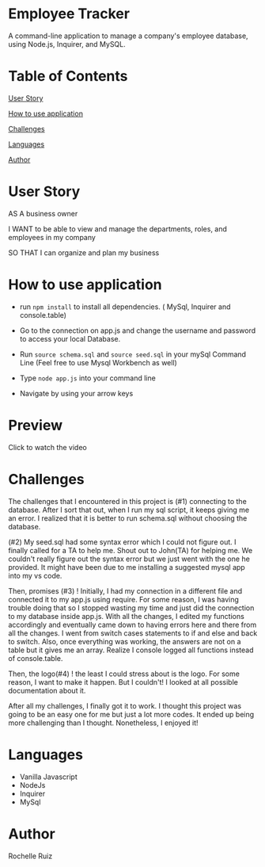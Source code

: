 # Employee Tracker

A command-line application to manage a company's employee database, using Node.js, Inquirer, and MySQL.

# Table of Contents 
[User Story](#UserStory)  

[How to use application](#How-to-use-application) 

[Challenges](#Challenges)

[Languages](#Languages) 

[Author](#Author) 

# User Story

AS A business owner

I WANT to be able to view and manage the departments, roles, and employees in my company

SO THAT I can organize and plan my business

# How to use application

* run  `npm install`
    to install all dependencies. ( MySql, Inquirer and console.table)

* Go to the connection on app.js and change the username and password to access your local Database.

* Run `source schema.sql` and `source seed.sql` in your mySql Command Line
(Feel free to use Mysql Workbench as well)

* Type `node app.js` into your command line

* Navigate by using your arrow keys

# Preview
Click to watch the video


# Challenges

The challenges that I encountered in this project is (#1) connecting to the database. After I sort that out, when I run my sql script, it keeps giving me an error. I realized that it is better to run schema.sql without choosing the database. 

(#2) My seed.sql had some syntax error which I could not figure out. I finally called for a TA to help me. Shout out to John(TA) for helping me. We couldn't really figure out the syntax error but we just went with the one he provided. It might have been due to me installing a suggested mysql app into my vs code. 

Then, promises (#3) ! Initially, I had my connection in a different file and connected it to my app.js using require. For some reason, I was having trouble doing that so I stopped wasting my time and just did the connection to my database inside app.js. With all the changes, I edited my functions accordingly and eventually came down to having errors here and there from all the changes. I went from switch cases statements to if and else and back to switch. Also, once everything was working, the answers are not on a table but it gives me an array. Realize I console logged all functions instead of console.table.

Then, the logo(#4) ! the least I could stress about is the logo. For some reason, I want to make it happen. But I couldn't! I looked at all possible documentation about it.

After all my challenges, I finally got it to work. I thought this project was going to be an easy one for me but just a lot more codes. It ended up being more challenging than I thought. Nonetheless, I enjoyed it!


# Languages 

* Vanilla Javascript
* NodeJs
* Inquirer 
* MySql

# Author

Rochelle Ruiz
